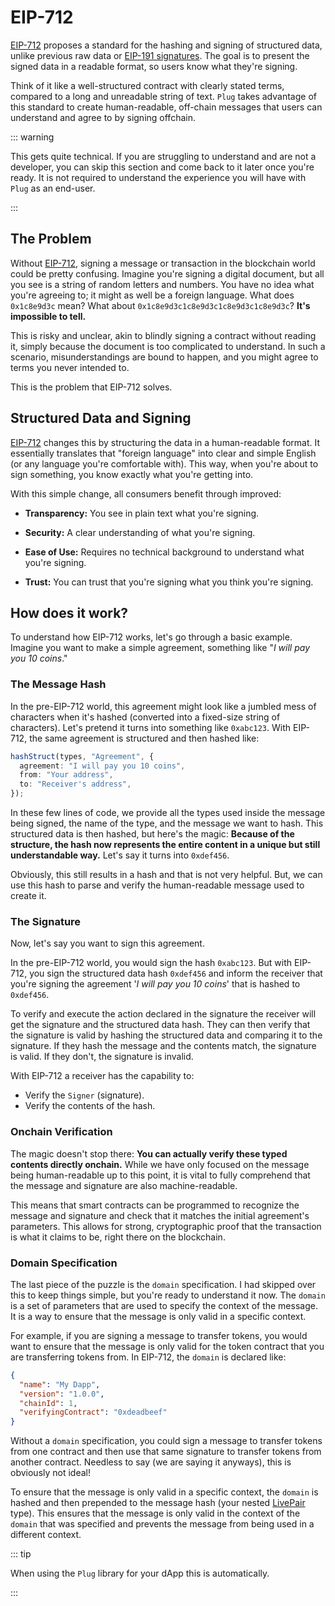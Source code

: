 # EIP-712

[EIP-712](https://eips.ethereum.org/EIPS/eip-712) proposes a standard for the hashing and signing of structured data, unlike previous raw data or [EIP-191 signatures](https://eips.ethereum.org/EIPS/eip-191). The goal is to present the signed data in a readable format, so users know what they're signing.

Think of it like a well-structured contract with clearly stated terms, compared to a long and unreadable string of text. `Plug` takes advantage of this standard to create human-readable, off-chain messages that users can understand and agree to by signing offchain.

::: warning

This gets quite technical. If you are struggling to understand and are not a developer, you can skip this section and come back to it later once you're ready. It is not required to understand the experience you will have with `Plug` as an end-user.

:::

## The Problem

Without [EIP-712](/decoders/eip-712), signing a message or transaction in the blockchain world could be pretty confusing. Imagine you're signing a digital document, but all you see is a string of random letters and numbers. You have no idea what you're agreeing to; it might as well be a foreign language. What does `0x1c8e9d3c` mean? What about `0x1c8e9d3c1c8e9d3c1c8e9d3c1c8e9d3c`? **It's impossible to tell.**

This is risky and unclear, akin to blindly signing a contract without reading it, simply because the document is too complicated to understand. In such a scenario, misunderstandings are bound to happen, and you might agree to terms you never intended to.

This is the problem that EIP-712 solves.

## Structured Data and Signing

[EIP-712](/decoders/eip-712) changes this by structuring the data in a human-readable format. It essentially translates that "foreign language" into clear and simple English (or any language you're comfortable with). This way, when you're about to sign something, you know exactly what you're getting into.

With this simple change, all consumers benefit through improved:

- **Transparency:** You see in plain text what you're signing.

- **Security:** A clear understanding of what you're signing.

- **Ease of Use:** Requires no technical background to understand what you're signing.

- **Trust:** You can trust that you're signing what you think you're signing.

## How does it work?

To understand how EIP-712 works, let's go through a basic example. Imagine you want to make a simple agreement, something like "_I will pay you 10 coins_."

### The Message Hash

In the pre-EIP-712 world, this agreement might look like a jumbled mess of characters when it's hashed (converted into a fixed-size string of characters). Let's pretend it turns into something like `0xabc123`. With EIP-712, the same agreement is structured and then hashed like:

```typescript
hashStruct(types, "Agreement", {
  agreement: "I will pay you 10 coins",
  from: "Your address",
  to: "Receiver's address",
});
```

In these few lines of code, we provide all the types used inside the message being signed, the name of the type, and the message we want to hash. This structured data is then hashed, but here's the magic: **Because of the structure, the hash now represents the entire content in a unique but still understandable way.** Let's say it turns into `0xdef456`.

Obviously, this still results in a hash and that is not very helpful. But, we can use this hash to parse and verify the human-readable message used to create it.

### The Signature

Now, let's say you want to sign this agreement.

In the pre-EIP-712 world, you would sign the hash `0xabc123`. But with EIP-712, you sign the structured data hash `0xdef456` and inform the receiver that you're signing the agreement '_I will pay you 10 coins_' that is hashed to `0xdef456`.

To verify and execute the action declared in the signature the receiver will get the signature and the structured data hash. They can then verify that the signature is valid by hashing the structured data and comparing it to the signature. If they hash the message and the contents match, the signature is valid. If they don't, the signature is invalid.

With EIP-712 a receiver has the capability to:

- Verify the `Signer` (signature).
- Verify the contents of the hash.

### Onchain Verification

The magic doesn't stop there: **You can actually verify these typed contents directly onchain.** While we have only focused on the message being human-readable up to this point, it is vital to fully comprehend that the message and signature are also machine-readable.

This means that smart contracts can be programmed to recognize the message and signature and check that it matches the initial agreement's parameters. This allows for strong, cryptographic proof that the transaction is what it claims to be, right there on the blockchain.

### Domain Specification

The last piece of the puzzle is the `domain` specification. I had skipped over this to keep things simple, but you're ready to understand it now. The `domain` is a set of parameters that are used to specify the context of the message. It is a way to ensure that the message is only valid in a specific context.

For example, if you are signing a message to transfer tokens, you would want to ensure that the message is only valid for the token contract that you are transferring tokens from. In EIP-712, the `domain` is declared like:

```json
{
  "name": "My Dapp",
  "version": "1.0.0",
  "chainId": 1,
  "verifyingContract": "0xdeadbeef"
}
```

Without a `domain` specification, you could sign a message to transfer tokens from one contract and then use that same signature to transfer tokens from another contract. Needless to say (we are saying it anyways), this is obviously not ideal!

To ensure that the message is only valid in a specific context, the `domain` is hashed and then prepended to the message hash (your nested [LivePair](/decoders/eip-712/signed-pairs) type). This ensures that the message is only valid in the context of the `domain` that was specified and prevents the message from being used in a different context.

::: tip

When using the `Plug` library for your dApp this is automatically.

:::
